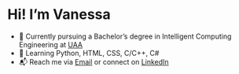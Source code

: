 # Hi! I’m Vanessa
* 🏫 Currently pursuing a Bachelor’s degree in Intelligent Computing Engineering at [UAA](https://www.uaa.mx/portal/)
* 🔭 Learning Python, HTML, CSS, C/C++, C#
* 📬 Reach me via [Email](vanessa@reteguin.com) or connect on [LinkedIn](https://www.linkedin.com/in/vanessa-reteguin/)
